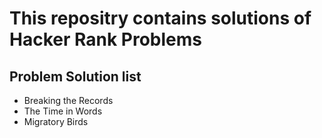 # This repositry contains solutions of Hacker Rank Problems
## Problem Solution list 


* Breaking the Records
* The Time in Words
* Migratory Birds
